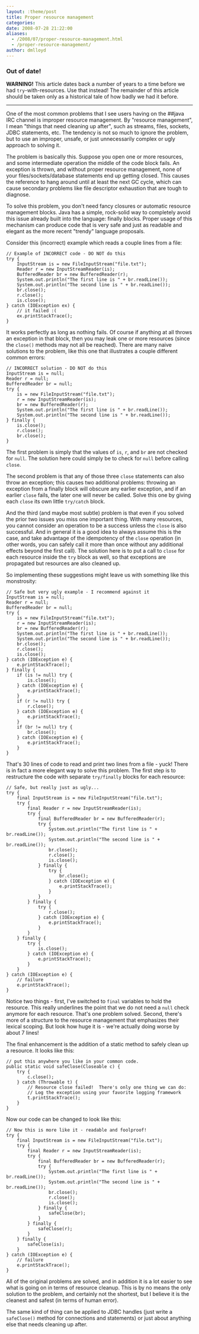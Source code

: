 ```yaml
---
layout: :theme/post
title: Proper resource management
categories: 
date: 2008-07-28 21:22:00
aliases:
  - /2008/07/proper-resource-management.html
  - /proper-resource-management/
author: dmlloyd
---
```


### Out of date!

**WARNING!** This article dates back a number of years to a time before we had `try`-with-resources. Use that instead! The remainder of this article should be taken only as a historical tale of how badly we had it before.

---


 One of the most common problems that I see users having on the ##java IRC channel is improper resource management. By "resource management", I mean "things that need cleaning up after", such as streams, files, sockets, JDBC statements, etc. The tendency is not so much to ignore the problem, but to use an improper, unsafe, or just unnecessarily complex or ugly approach to solving it.

The problem is basically this. Suppose you open one or more resources, and some intermediate operation the middle of the code block fails. An exception is thrown, and without proper resource management, none of your files/sockets/database statements end up getting closed. This causes the reference to hang around until at least the next GC cycle, which can cause secondary problems like file descriptor exhaustion that are tough to diagnose.

To solve this problem, you don't need fancy closures or automatic resource management blocks. Java has a simple, rock\-solid way to completely avoid this issue already built into the language: finally blocks. Proper usage of this mechanism can produce code that is very safe and just as readable and elegant as the more recent "trendy" language proposals.

Consider this (incorrect) example which reads a couple lines from a file:

    // Example of INCORRECT code - DO NOT do this  
    try {  
        InputStream is = new FileInputStream("file.txt");  
        Reader r = new InputStreamReader(is);  
        BufferedReader br = new BufferedReader(r);  
        System.out.println("The first line is " + br.readLine());  
        System.out.println("The second line is " + br.readLine());  
        br.close();  
        r.close();  
        is.close();  
    } catch (IOException ex) {  
        // it failed :(  
        ex.printStackTrace();  
    }

It works perfectly as long as nothing fails. Of course if anything at all throws an exception in that block, then you may leak one or more resources (since the `close()` methods may not all be reached). There are many naive solutions to the problem, like this one that illustrates a couple different common errors:

    // INCORRECT solution - DO NOT do this  
    InputStream is = null;  
    Reader r = null;  
    BufferedReader br = null;  
    try {  
        is = new FileInputStream("file.txt");  
        r = new InputStreamReader(is);  
        br = new BufferedReader(r);  
        System.out.println("The first line is " + br.readLine());  
        System.out.println("The second line is " + br.readLine());  
    } finally {  
        is.close();  
        r.close();  
        br.close();  
    }

The first problem is simply that the values of `is`, `r`, and `br` are not checked for `null`. The solution here could simply be to check for `null` before calling `close`.

The second problem is that any of those three `close` statements can also throw an exception; this causes two additional problems: throwing an exception from a finally block will obscure any earlier exception, and if an earlier `close` fails, the later one will never be called. Solve this one by giving each `close` its own little `try/catch` block.

And the third (and maybe most subtle) problem is that even if you solved the prior two issues you miss one important thing. With many resources, you cannot consider an operation to be a success unless the `close` is also successful. And in general it is a good idea to always assume this is the case, and take advantage of the idempotency of the `close` operation (in other words, you can safely call it more than once without any additional effects beyond the first call). The solution here is to put a call to `close` for each resource inside the `try` block as well, so that exceptions are propagated but resources are also cleaned up.

So implementing these suggestions might leave us with something like this monstrosity:

    // Safe but very ugly example - I recommend against it  
    InputStream is = null;  
    Reader r = null;  
    BufferedReader br = null;  
    try {  
        is = new FileInputStream("file.txt");  
        r = new InputStreamReader(is);  
        br = new BufferedReader(r);  
        System.out.println("The first line is " + br.readLine());  
        System.out.println("The second line is " + br.readLine());  
        br.close();  
        r.close();  
        is.close();  
    } catch (IOException e) {  
        e.printStackTrace();  
    } finally {  
        if (is != null) try {  
            is.close();  
        } catch (IOException e) {  
            e.printStackTrace();  
        }  
        if (r != null) try {  
            r.close();  
        } catch (IOException e) {  
            e.printStackTrace();  
        }  
        if (br != null) try {  
            br.close();  
        } catch (IOException e) {  
            e.printStackTrace();  
        }  
    }

That's 30 lines of code to read and print two lines from a file \- yuck! There is in fact a more elegant way to solve this problem. The first step is to restructure the code with separate `try/finally` blocks for each resource:

    // Safe, but really just as ugly...  
    try {  
        final InputStream is = new FileInputStream("file.txt");  
        try {  
            final Reader r = new InputStreamReader(is);  
            try {  
                final BufferedReader br = new BufferedReader(r);  
                try {  
                    System.out.println("The first line is " + br.readLine());  
                    System.out.println("The second line is " + br.readLine());  
                    br.close();  
                    r.close();  
                    is.close();  
                } finally {  
                    try {  
                        br.close();  
                    } catch (IOException e) {  
                        e.printStackTrace();  
                    }  
                }  
            } finally {  
                try {  
                    r.close();  
                } catch (IOException e) {  
                    e.printStackTrace();  
                }  
            }  
        } finally {  
            try {  
                is.close();  
            } catch (IOException e) {  
                e.printStackTrace();  
            }  
        }  
    } catch (IOException e) {  
        // failure  
        e.printStackTrace();  
    }

Notice two things \- first, I've switched to `final` variables to hold the resource. This really underlines the point that we do not need a `null` check anymore for each resource. That's one problem solved. Second, there's more of a structure to the resource management that emphasizes their lexical scoping. But look how huge it is \- we're actually doing worse by about 7 lines!

The final enhancement is the addition of a static method to safely clean up a resource. It looks like this:

    // put this anywhere you like in your common code.  
    public static void safeClose(Closeable c) {  
        try {  
            c.close();  
        } catch (Throwable t) {  
            // Resource close failed!  There's only one thing we can do:  
            // Log the exception using your favorite logging framework  
            t.printStackTrace();  
        }  
    }

Now our code can be changed to look like this:

    // Now this is more like it - readable and foolproof!  
    try {  
        final InputStream is = new FileInputStream("file.txt");  
        try {  
            final Reader r = new InputStreamReader(is);  
            try {  
                final BufferedReader br = new BufferedReader(r);  
                try {  
                    System.out.println("The first line is " + br.readLine());  
                    System.out.println("The second line is " + br.readLine());  
                    br.close();  
                    r.close();  
                    is.close();  
                } finally {  
                    safeClose(br);  
                }  
            } finally {  
                safeClose(r);  
            }  
        } finally {  
            safeClose(is);  
        }  
    } catch (IOException e) {  
        // failure  
        e.printStackTrace();  
    }

All of the original problems are solved, and in addition it is a lot easier to see what is going on in terms of resource cleanup. This is by no means the only solution to the problem, and certainly not the shortest, but I believe it is the cleanest and safest (in terms of human error).

The same kind of thing can be applied to JDBC handles (just write a `safeClose()` method for connections and statements) or just about anything else that needs cleaning up after.